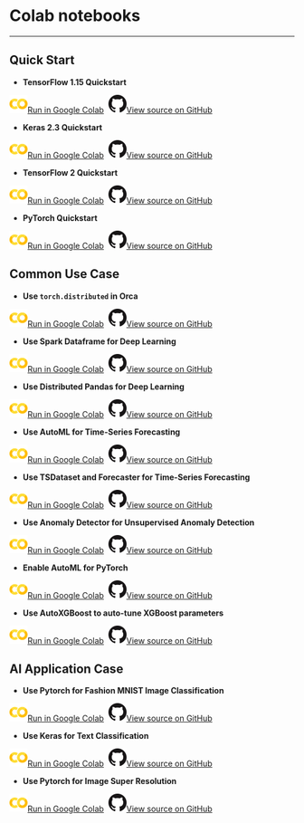 # Colab notebooks

---

## Quick Start

- **TensorFlow 1.15 Quickstart**

![](../../../image/colab_logo_32px.png)[Run in Google Colab](https://colab.research.google.com/github/intel-analytics/BigDL/blob/branch-2.0/docs/docs/colab-notebook/orca/quickstart/tf_lenet_mnist.ipynb) &nbsp;![](../../../image/GitHub-Mark-32px.png)[View source on GitHub](https://github.com/intel-analytics/BigDL/blob/branch-2.0/docs/docs/colab-notebook/orca/quickstart/tf_lenet_mnist.ipynb)

- **Keras 2.3 Quickstart**

![](../../../image/colab_logo_32px.png)[Run in Google Colab](https://colab.research.google.com/github/intel-analytics/BigDL/blob/branch-2.0/docs/docs/colab-notebook/orca/quickstart/keras_lenet_mnist.ipynb) &nbsp;![](../../../image/GitHub-Mark-32px.png)[View source on GitHub](https://github.com/intel-analytics/BigDL/blob/branch-2.0/docs/docs/colab-notebook/orca/quickstart/keras_lenet_mnist.ipynb)  
   
- **TensorFlow 2 Quickstart**

![](../../../image/colab_logo_32px.png)[Run in Google Colab](https://colab.research.google.com/github/intel-analytics/BigDL/blob/branch-2.0/docs/docs/colab-notebook/orca/quickstart/tf2_keras_lenet_mnist.ipynb) &nbsp;![](../../../image/GitHub-Mark-32px.png)[View source on GitHub](https://github.com/intel-analytics/BigDL/blob/branch-2.0/docs/docs/colab-notebook/orca/quickstart/tf2_keras_lenet_mnist.ipynb)

- **PyTorch Quickstart**

![](../../../image/colab_logo_32px.png)[Run in Google Colab](https://colab.research.google.com/github/intel-analytics/BigDL/blob/branch-2.0/docs/docs/colab-notebook/orca/quickstart/pytorch_lenet_mnist.ipynb) &nbsp;![](../../../image/GitHub-Mark-32px.png)[View source on GitHub](https://github.com/intel-analytics/BigDL/blob/branch-2.0/docs/docs/colab-notebook/orca/quickstart/pytorch_lenet_mnist.ipynb)


## Common Use Case

- **Use `torch.distributed` in Orca**

![](../../../image/colab_logo_32px.png)[Run in Google Colab](https://colab.research.google.com/github/intel-analytics/BigDL/blob/branch-2.0/docs/docs/colab-notebook/orca/quickstart/pytorch_distributed_lenet_mnist.ipynb) &nbsp;![](../../../image/GitHub-Mark-32px.png)[View source on GitHub](https://github.com/intel-analytics/BigDL/blob/branch-2.0/docs/docs/colab-notebook/orca/quickstart/pytorch_distributed_lenet_mnist.ipynb)


- **Use Spark Dataframe for Deep Learning**

![](../../../image/colab_logo_32px.png)[Run in Google Colab](https://colab.research.google.com/github/intel-analytics/BigDL/blob/branch-2.0/docs/docs/colab-notebook/orca/quickstart/ncf_dataframe.ipynb) &nbsp;![](../../../image/GitHub-Mark-32px.png)[View source on GitHub](https://github.com/intel-analytics/BigDL/blob/branch-2.0/docs/docs/colab-notebook/orca/quickstart/ncf_dataframe.ipynb)

- **Use Distributed Pandas for Deep Learning**

![](../../../image/colab_logo_32px.png)[Run in Google Colab](https://colab.research.google.com/github/intel-analytics/BigDL/blob/branch-2.0/docs/docs/colab-notebook/orca/quickstart/ncf_xshards_pandas.ipynb) &nbsp;![](../../../image/GitHub-Mark-32px.png)[View source on GitHub](https://github.com/intel-analytics/BigDL/blob/branch-2.0/docs/docs/colab-notebook/orca/quickstart/ncf_xshards_pandas.ipynb)

- **Use AutoML for Time-Series Forecasting**

![](../../../image/colab_logo_32px.png)[Run in Google Colab](https://colab.research.google.com/github/intel-analytics/BigDL/blob/branch-2.0/docs/docs/colab-notebook/chronos/chronos_autots_nyc_taxi.ipynb) &nbsp;![](../../../image/GitHub-Mark-32px.png)[View source on GitHub](https://github.com/intel-analytics/BigDL/blob/branch-2.0/docs/docs/colab-notebook/chronos/chronos_autots_nyc_taxi.ipynb)

- **Use TSDataset and Forecaster for Time-Series Forecasting**

![](../../../image/colab_logo_32px.png)[Run in Google Colab](https://colab.research.google.com/github/intel-analytics/BigDL/blob/branch-2.0/docs/docs/colab-notebook/chronos/chronos_nyc_taxi_tsdataset_forecaster.ipynb) &nbsp;![](../../../image/GitHub-Mark-32px.png)[View source on GitHub](https://github.com/intel-analytics/BigDL/blob/branch-2.0/docs/docs/colab-notebook/chronos/chronos_nyc_taxi_tsdataset_forecaster.ipynb)

- **Use Anomaly Detector for Unsupervised Anomaly Detection**

![](../../../image/colab_logo_32px.png)[Run in Google Colab](https://colab.research.google.com/github/intel-analytics/BigDL/blob/branch-2.0/docs/docs/colab-notebook/chronos/chronos_minn_traffic_anomaly_detector.ipynb) &nbsp;![](../../../image/GitHub-Mark-32px.png)[View source on GitHub](https://github.com/intel-analytics/BigDL/blob/branch-2.0/docs/docs/colab-notebook/chronos/chronos_minn_traffic_anomaly_detector.ipynb)

- **Enable AutoML for PyTorch**

![](../../../image/colab_logo_32px.png)[Run in Google Colab](https://colab.research.google.com/github/intel-analytics/BigDL/blob/branch-2.0/docs/docs/colab-notebook/orca/quickstart/autoestimator_pytorch_lenet_mnist.ipynb) &nbsp;![](../../../image/GitHub-Mark-32px.png)[View source on GitHub](https://github.com/intel-analytics/BigDL/blob/branch-2.0/docs/docs/colab-notebook/orca/quickstart/autoestimator_pytorch_lenet_mnist.ipynb)

- **Use AutoXGBoost to auto-tune XGBoost parameters**

![](../../../image/colab_logo_32px.png)[Run in Google Colab](https://colab.research.google.com/github/intel-analytics/BigDL/blob/branch-2.0/docs/docs/colab-notebook/orca/quickstart/autoxgboost_regressor_sklearn_boston.ipynb) &nbsp;![](../../../image/GitHub-Mark-32px.png)[View source on GitHub](https://github.com/intel-analytics/BigDL/blob/branch-2.0/docs/docs/colab-notebook/orca/quickstart/autoxgboost_regressor_sklearn_boston.ipynb)


## AI Application Case

- **Use Pytorch for Fashion MNIST Image Classification**

![](../../../image/colab_logo_32px.png)[Run in Google Colab](https://colab.research.google.com/github/intel-analytics/BigDL/blob/branch-2.0/docs/docs/colab-notebook/orca/examples/fashion_mnist_bigdl.ipynb) &nbsp;![](../../../image/GitHub-Mark-32px.png)[View source on GitHub](https://github.com/intel-analytics/BigDL/blob/branch-2.0/docs/docs/colab-notebook/orca/examples/fashion_mnist_bigdl.ipynb)

- **Use Keras for Text Classification**

![](../../../image/colab_logo_32px.png)[Run in Google Colab](https://colab.research.google.com/github/intel-analytics/BigDL/blob/branch-2.0/docs/docs/colab-notebook/orca/examples/basic_text_classification.ipynb) &nbsp;![](../../../image/GitHub-Mark-32px.png)[View source on GitHub](https://github.com/intel-analytics/BigDL/blob/branch-2.0/docs/docs/colab-notebook/orca/examples/basic_text_classification.ipynb)

- **Use Pytorch for Image Super Resolution**

![](../../../image/colab_logo_32px.png)[Run in Google Colab](https://colab.research.google.com/github/intel-analytics/BigDL/blob/branch-2.0/docs/docs/colab-notebook/orca/examples/super_resolution.ipynb) &nbsp;![](../../../image/GitHub-Mark-32px.png)[View source on GitHub](https://github.com/intel-analytics/BigDL/blob/branch-2.0/docs/docs/colab-notebook/orca/examples/super_resolution.ipynb)

